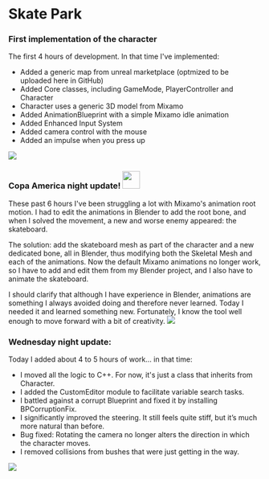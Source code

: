 # Skate Park

### First implementation of the character
The first 4 hours of development. In that time I've implemented:
* Added a generic map from unreal marketplace (optmized to be uploaded here in GitHub)
* Added Core classes, including GameMode, PlayerController and Character
* Character uses a generic 3D model from Mixamo
* Added AnimationBlueprint with a simple Mixamo idle animation
* Added Enhanced Input System
* Added camera control with the mouse
* Added an impulse when you press up
<img src="Docs/Screenshots/VideoA.webp">

### Copa America night update! <img src="https://raw.githubusercontent.com/Tarikul-Islam-Anik/Telegram-Animated-Emojis/main/Flags/Flag%20Argentina.webp" width="35" height="35"/>
These past 6 hours I've been struggling a lot with Mixamo's animation root motion. I had to edit the animations in Blender to add the root bone, and when I solved the movement, a new and worse enemy appeared: the skateboard.

The solution: add the skateboard mesh as part of the character and a new dedicated bone, all in Blender, thus modifying both the Skeletal Mesh and each of the animations. Now the default Mixamo animations no longer work, so I have to add and edit them from my Blender project, and I also have to animate the skateboard.

I should clarify that although I have experience in Blender, animations are something I always avoided doing and therefore never learned. Today I needed it and learned something new. Fortunately, I know the tool well enough to move forward with a bit of creativity.
<img src="Docs/Screenshots/VideoB.webp">

### Wednesday night update:
Today I added about 4 to 5 hours of work... in that time:
* I moved all the logic to C++. For now, it's just a class that inherits from Character.
* I added the CustomEditor module to facilitate variable search tasks.
* I battled against a corrupt Blueprint and fixed it by installing BPCorruptionFix.
* I significantly improved the steering. It still feels quite stiff, but it’s much more natural than before.
* Bug fixed: Rotating the camera no longer alters the direction in which the character moves.
* I removed collisions from bushes that were just getting in the way.
<img src="Docs/Screenshots/VideoC.webp">